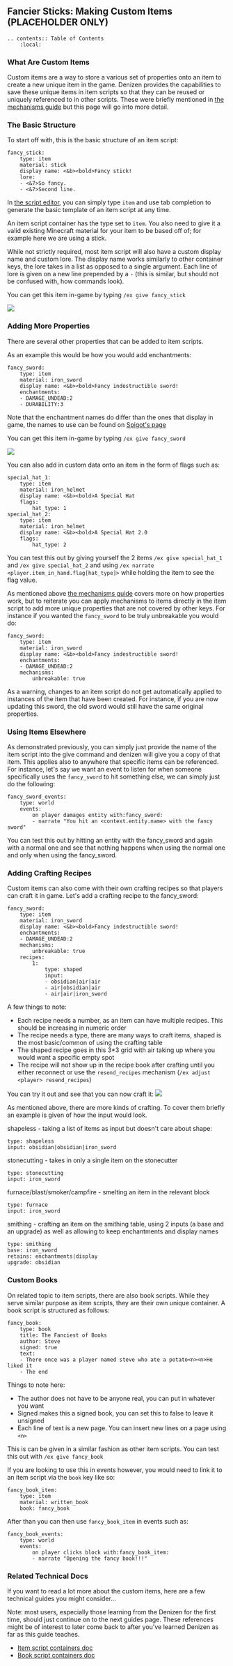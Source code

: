 Fancier Sticks: Making Custom Items (PLACEHOLDER ONLY)
-----------------------------------

```eval_rst
.. contents:: Table of Contents
    :local:
```

### What Are Custom Items

Custom items are a way to store a various set of properties onto an item to create a new unique item in the game. Denizen provides the capabilities to save these unique items in item scripts so that they can be reused or uniquely referenced to in other scripts. These were briefly mentioned in [the mechanisms guide](/guides/basics/mechanisms) but this page will go into more detail.

### The Basic Structure

To start off with, this is the basic structure of an item script:
```dscript_green
fancy_stick:
    type: item
    material: stick
    display name: <&b><bold>Fancy stick!
    lore:
    - <&7>So fancy.
    - <&7>Second line.
```
In [the script editor](/guides/first-steps/script-editor), you can simply type `item` and use tab completion to generate the basic template of an item script at any time.

An item script container has the type set to `item`. You also need to give it a valid existing Minecraft material for your item to be based off of; for example here we are using a stick.

While not strictly required, most item script will also have a custom display name and custom lore. The display name works similarly to other container keys, the lore takes in a list as opposed to a single argument. Each line of lore is given on a new line prepended by a `-` <span class="parens">(this is similar, but should not be confused with, how commands look)</span>.

You can get this item in-game by typing `/ex give fancy_stick`

![](images/fancy_stick-basic.png)

### Adding More Properties

There are several other properties that can be added to item scripts.

As an example this would be how you would add enchantments:
```dscript_green
fancy_sword:
    type: item
    material: iron_sword
    display name: <&b><bold>Fancy indestructible sword!
    enchantments:
    - DAMAGE_UNDEAD:2
    - DURABILITY:3
```
Note that the enchantment names do differ than the ones that display in game, the names to use can be found on [Spigot's page](https://hub.spigotmc.org/javadocs/bukkit/org/bukkit/enchantments/Enchantment.html)

You can get this item in-game by typing `/ex give fancy_sword`

![](images/fancy_sword-basic.png)

You can also add in custom data onto an item in the form of flags such as:
```dscript_green
special_hat_1:
    type: item
    material: iron_helmet
    display name: <&b><bold>A Special Hat
    flags:
        hat_type: 1
special_hat_2:
    type: item
    material: iron_helmet
    display name: <&b><bold>A Special Hat 2.0
    flags:
        hat_type: 2
```

You can test this out by giving yourself the 2 items `/ex give special_hat_1` and `/ex give special_hat_2` and using `/ex narrate <player.item_in_hand.flag[hat_type]>` while holding the item to see the flag value.


As mentioned above [the mechanisms guide](/guides/basics/mechanisms) covers more on how properties work, but to reiterate you can apply mechanisms to items directly in the item script to add more unique properties that are not covered by other keys. For instance if you wanted the `fancy_sword` to be truly unbreakable you would do:
```dscript_green
fancy_sword:
    type: item
    material: iron_sword
    display name: <&b><bold>Fancy indestructible sword!
    enchantments:
    - DAMAGE_UNDEAD:2
    mechanisms:
        unbreakable: true
```

As a warning, changes to an item script do not get automatically applied to instances of the item that have been created. For instance, if you are now updating this sword, the old sword would still have the same original properties.

### Using Items Elsewhere

As demonstrated previously, you can simply just provide the name of the item script into the give command and denizen will give you a copy of that item. This applies also to anywhere that specific items can be referenced. For instance, let's say we want an event to listen for when someone specifically uses the `fancy_sword` to hit something else, we can simply just do the following:
```dscript_green
fancy_sword_events:
    type: world
    events:
        on player damages entity with:fancy_sword:
        - narrate "You hit an <context.entity.name> with the fancy sword"
```
You can test this out by hitting an entity with the fancy_sword and again with a normal one and see that nothing happens when using the normal one and only when using the fancy_sword.

### Adding Crafting Recipes

Custom items can also come with their own crafting recipes so that players can craft it in game. Let's add a crafting recipe to the fancy_sword:
```dscript_green
fancy_sword:
    type: item
    material: iron_sword
    display name: <&b><bold>Fancy indestructible sword!
    enchantments:
    - DAMAGE_UNDEAD:2
    mechanisms:
        unbreakable: true
    recipes:
        1:
            type: shaped
            input:
            - obsidian|air|air
            - air|obsidian|air
            - air|air|iron_sword
```
A few things to note:
- Each recipe needs a number, as an item can have multiple recipes. This should be increasing in numeric order
- The recipe needs a type, there are many ways to craft items, shaped is the most basic/common of using the crafting table
- The shaped recipe goes in this 3*3 grid with air taking up where you would want a specific empty spot
- The recipe will not show up in the recipe book after crafting until you either reconnect or use the `resend_recipes` mechanism <span class="parens">(`/ex adjust <player> resend_recipes`)</span>

You can try it out and see that you can now craft it:
![](images/fancy_sword-crafting.png)

As mentioned above, there are more kinds of crafting. To cover them briefly an example is given of how the input would look.

shapeless - taking a list of items as input but doesn't care about shape:
```dscript_blue
type: shapeless
input: obsidian|obsidian|iron_sword
```

stonecutting - takes in only a single item on the stonecutter
```dscript_blue
type: stonecutting
input: iron_sword
```

furnace/blast/smoker/campfire - smelting an item in the relevant block
```dscript_blue
type: furnace
input: iron_sword
```

smithing - crafting an item on the smithing table, using 2 inputs (a base and an upgrade) as well as allowing to  keep enchantments and display names
```dscript_blue
type: smithing
base: iron_sword
retains: enchantments|display
upgrade: obsidian
```

### Custom Books

On related topic to item scripts, there are also book scripts. While they serve similar purpose as item scripts, they are their own unique container.
A book script is structured as follows:
```dscript_green
fancy_book:
    type: book
    title: The Fanciest of Books
    author: Steve
    signed: true
    text:
    - There once was a player named steve who ate a potato<n><n>He liked it
    - The end
```

Things to note here:
- The author does not have to be anyone real, you can put in whatever you want
- Signed makes this a signed book, you can set this to false to leave it unsigned
- Each line of text is a new page. You can insert new lines on a page using `<n>`

This is can be given in a similar fashion as other item scripts.
You can test this out with `/ex give fancy_book`

If you are looking to use this in events however, you would need to link it to an item script via the `book` key like so:
```dscript_green
fancy_book_item:
    type: item
    material: written_book
    book: fancy_book
```

After than you can then use `fancy_book_item` in events such as:
```dscript_green
fancy_book_events:
    type: world
    events:
        on player clicks block with:fancy_book_item:
        - narrate "Opening the fancy book!!!"
```

### Related Technical Docs

If you want to read a lot more about the custom items, here are a few technical guides you might consider...

Note: most users, especially those learning from the Denizen for the first time, should just continue on to the next guides page. These references might be of interest to later come back to after you've learned Denizen as far as this guide teaches.

- [Item script containers doc](https://meta.denizenscript.com/Docs/Languages/item%20script%20containers)
- [Book script containers doc](https://meta.denizenscript.com/Docs/Languages/book%20script%20containers)
